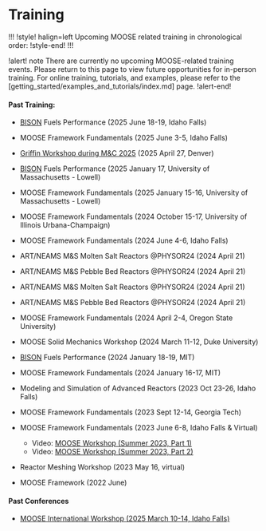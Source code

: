# Training

!!!
!style! halign=left
Upcoming MOOSE related training in chronological order:
!style-end!
!!!

!alert! note
There are currently no upcoming MOOSE-related training events. Please return to this page to view
future opportunities for in-person training. For online training, tutorials, and examples, please
refer to the [getting_started/examples_and_tutorials/index.md] page.
!alert-end!

#### Past Training:

- [BISON](https://mooseframework.inl.gov/bison) Fuels Performance (2025 June 18-19, Idaho Falls)

- MOOSE Framework Fundamentals (2025 June 3-5, Idaho Falls)

- [Griffin Workshop during M&C 2025](https://www.ans.org/meetings/mc2025/calendar/event-1560/) (2025 April 27, Denver)

- [BISON](https://mooseframework.inl.gov/bison) Fuels Performance (2025 January 17, University of Massachusetts - Lowell)

- MOOSE Framework Fundamentals (2025 January 15-16, University of Massachusetts - Lowell)

- MOOSE Framework Fundamentals (2024 October 15-17, University of Illinois Urbana-Champaign)

- MOOSE Framework Fundamentals (2024 June 4-6, Idaho Falls)

- ART/NEAMS M&S Molten Salt Reactors @PHYSOR24 (2024 April 21)

- ART/NEAMS M&S Pebble Bed Reactors @PHYSOR24 (2024 April 21)

- ART/NEAMS M&S Molten Salt Reactors @PHYSOR24 (2024 April 21)

- ART/NEAMS M&S Pebble Bed Reactors @PHYSOR24 (2024 April 21)

- MOOSE Framework Fundamentals (2024 April 2-4, Oregon State University)

- MOOSE Solid Mechanics Workshop (2024 March 11-12, Duke University)

- [BISON](https://mooseframework.inl.gov/bison) Fuels Performance (2024 January 18-19, MIT)

- MOOSE Framework Fundamentals (2024 January 16-17, MIT)

- Modeling and Simulation of Advanced Reactors (2023 Oct 23-26, Idaho Falls)

- MOOSE Framework Fundamentals (2023 Sept 12-14, Georgia Tech)

- MOOSE Framework Fundamentals (2023 June 6-8, Idaho Falls & Virtual)

  - Video: [MOOSE Workshop (Summer 2023, Part 1)](https://www.youtube.com/watch?v=QPuK6OdF2hM)
  - Video: [MOOSE Workshop (Summer 2023, Part 2)](https://www.youtube.com/watch?v=JwbtDXRYPYo)

- Reactor Meshing Workshop (2023 May 16, virtual)

- MOOSE Framework (2022 June)

#### Past Conferences

- [MOOSE International Workshop (2025 March 10-14, Idaho Falls)](https://inl.gov/mooseworkshop2025/)
